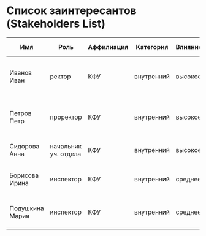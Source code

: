 # Список заинтересантов (Stakeholders List)

| Имя                   | Роль                 | Аффилиация       | Категория  | Влияние | Интерес | Интересы                                       | Контакты                | Частота контактов   | Дополнительно                                             |
|-----------------------|----------------------|------------------|------------|---------|---------|------------------------------------------------|-------------------------|---------------------|-----------------------------------------------------------|
| Иванов Иван           | ректор               | КФУ              | внутренний | высокое | высокий | состояние проекта, сроки, проблемы, зп         | invanov@email.dom       | еженедельно         |                                                           |
| Петров Петр           | проректор            | КФУ              | внутренний | высокое | средний | бюджет, расходы, сроки завершения, окупаемость | +7 111 111 11111        | еженедельно         |                                                           |
| Сидорова Анна         | начальник уч. отдела | КФУ              | внутренний | высокое | высокий | разработка, бюджет, сроки, зп                  | telegram: @SidorovaAnna | ежедневно           |                                                           |
| Борисова Ирина        | инспектор            | КФУ              | внутренний | среднее | высокий | маркетинг, бюджет, требования, зп              | bora@email.dom          | ежедневно           |                                                           |
| Подушкина Мария       | инспектор            | КФУ              | внутренний | среднее | высокий | маркетинг, архитектура, требования, зп         | podushkina@email.dom    | ежедневно           |                                                           |
